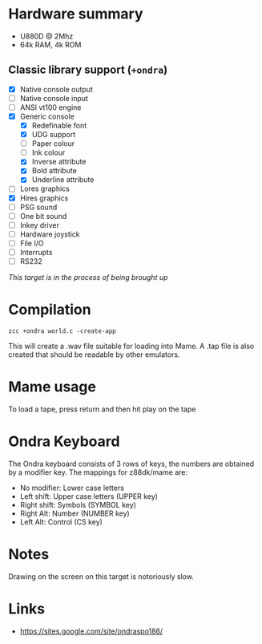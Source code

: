 # Hardware summary

* U880D @ 2Mhz
* 64k RAM, 4k ROM  

## Classic library support (`+ondra`)

* [x] Native console output
* [ ] Native console input
* [ ] ANSI vt100 engine
* [x] Generic console
    * [x] Redefinable font 
    * [x] UDG support
    * [ ] Paper colour
    * [ ] Ink colour
    * [x] Inverse attribute
    * [x] Bold attribute
    * [x] Underline attribute
* [ ] Lores graphics
* [x] Hires graphics
* [ ] PSG sound
* [ ] One bit sound
* [ ] Inkey driver
* [ ] Hardware joystick
* [ ] File I/O
* [ ] Interrupts
* [ ] RS232

_This target is in the process of being brought up_

# Compilation

    zcc +ondra world.c -create-app

This will create a .wav file suitable for loading into Mame. A .tap file is also created that should be readable by other emulators.

# Mame usage

To load a tape, press return and then hit play on the tape

# Ondra Keyboard

The Ondra keyboard consists of 3 rows of keys, the numbers are obtained by a modifier key. The mappings for z88dk/mame are:

* No modifier: Lower case letters
* Left shift: Upper case letters (UPPER key)
* Right shift: Symbols (SYMBOL key)
* Right Alt: Number (NUMBER key)
* Left Alt: Control (CS key)

# Notes

Drawing on the screen on this target is notoriously slow.

# Links

* https://sites.google.com/site/ondraspo186/